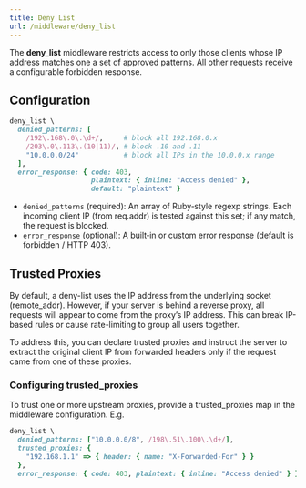 ```yaml
---
title: Deny List
url: /middleware/deny_list
---
```

The **deny_list** middleware restricts access to only those clients whose IP address matches one a set of approved patterns. All other requests receive a configurable forbidden response.

## Configuration

```ruby {filename=Itsi.rb}
deny_list \
  denied_patterns: [
    /192\.168\.0\.\d+/,     # block all 192.168.0.x
    /203\.0\.113\.(10|11)/, # block .10 and .11
    "10.0.0.0/24"           # block all IPs in the 10.0.0.x range
  ],
  error_response: { code: 403,
                    plaintext: { inline: "Access denied" },
                    default: "plaintext" }
```

*	`denied_patterns` (required):
An array of Ruby‑style regexp strings. Each incoming client IP (from req.addr) is tested against this set; if any match, the request is blocked.
*	`error_response` (optional):
A built‑in or custom error response (default is forbidden / HTTP 403).


## Trusted Proxies

By default, a deny-list uses the IP address from the underlying socket (remote_addr). However, if your server is behind a reverse proxy, all requests will appear to come from the proxy’s IP address. This can break IP-based rules or cause rate-limiting to group all users together.

To address this, you can declare trusted proxies and instruct the server to extract the original client IP from forwarded headers only if the request came from one of these proxies.

### Configuring trusted_proxies

To trust one or more upstream proxies, provide a trusted_proxies map in the middleware configuration.
E.g.
```ruby {filename=Itsi.rb}
deny_list \
  denied_patterns: ["10.0.0.0/8", /198\.51\.100\.\d+/],
  trusted_proxies: {
    "192.168.1.1" => { header: { name: "X-Forwarded-For" } }
  },
  error_response: { code: 403, plaintext: { inline: "Access denied" } }
```

